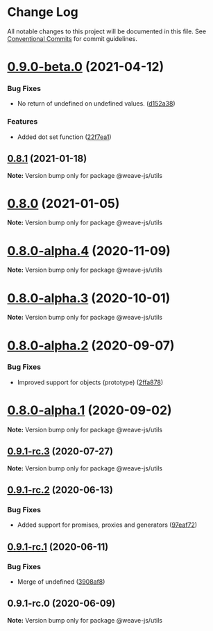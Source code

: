 # Change Log

All notable changes to this project will be documented in this file.
See [Conventional Commits](https://conventionalcommits.org) for commit guidelines.

# [0.9.0-beta.0](https://github.com/weave-microservices/weave/compare/@weave-js/utils@0.8.1...@weave-js/utils@0.9.0-beta.0) (2021-04-12)


### Bug Fixes

* No return of undefined on undefined values. ([d152a38](https://github.com/weave-microservices/weave/commit/d152a38164df7e7c95ca27adc8287b23ceaff9e3))


### Features

* Added dot set function ([22f7ea1](https://github.com/weave-microservices/weave/commit/22f7ea146c6a487a252a6830c8f205f17f32874e))





## [0.8.1](https://github.com/weave-microservices/weave/compare/@weave-js/utils@0.8.0...@weave-js/utils@0.8.1) (2021-01-18)

**Note:** Version bump only for package @weave-js/utils





# [0.8.0](https://github.com/weave-microservices/weave/compare/@weave-js/utils@0.8.0-alpha.4...@weave-js/utils@0.8.0) (2021-01-05)

**Note:** Version bump only for package @weave-js/utils





# [0.8.0-alpha.4](https://github.com/weave-microservices/weave/compare/@weave-js/utils@0.8.0-alpha.3...@weave-js/utils@0.8.0-alpha.4) (2020-11-09)

**Note:** Version bump only for package @weave-js/utils





# [0.8.0-alpha.3](https://github.com/weave-microservices/weave/compare/@weave-js/utils@0.8.0-alpha.2...@weave-js/utils@0.8.0-alpha.3) (2020-10-01)

**Note:** Version bump only for package @weave-js/utils





# [0.8.0-alpha.2](https://github.com/weave-microservices/weave/compare/@weave-js/utils@0.8.0-alpha.1...@weave-js/utils@0.8.0-alpha.2) (2020-09-07)


### Bug Fixes

* Improved support for objects (prototype) ([2ffa878](https://github.com/weave-microservices/weave/commit/2ffa878f5a9bedde8ac191315c68817d34bd4556))





# [0.8.0-alpha.1](https://github.com/weave-microservices/weave/compare/@weave-js/utils@0.9.1-rc.3...@weave-js/utils@0.8.0-alpha.1) (2020-09-02)

**Note:** Version bump only for package @weave-js/utils





## [0.9.1-rc.3](https://github.com/weave-microservices/weave/compare/@weave-js/utils@0.9.1-rc.2...@weave-js/utils@0.9.1-rc.3) (2020-07-27)

**Note:** Version bump only for package @weave-js/utils





## [0.9.1-rc.2](https://github.com/weave-microservices/weave/compare/@weave-js/utils@0.9.1-rc.1...@weave-js/utils@0.9.1-rc.2) (2020-06-13)


### Bug Fixes

* Added support for promises, proxies and generators ([97eaf72](https://github.com/weave-microservices/weave/commit/97eaf72dbf0947921c82767abad292d423781f34))





## [0.9.1-rc.1](https://github.com/weave-microservices/weave/compare/@weave-js/utils@0.9.1-rc.0...@weave-js/utils@0.9.1-rc.1) (2020-06-11)


### Bug Fixes

* Merge of undefined ([3908af8](https://github.com/weave-microservices/weave/commit/3908af812a0b10bd311ba3c73434ba47fdcd9fe0))





## 0.9.1-rc.0 (2020-06-09)

**Note:** Version bump only for package @weave-js/utils
